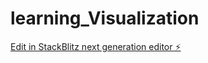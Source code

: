 # learning_Visualization

[Edit in StackBlitz next generation editor ⚡️](https://stackblitz.com/~/github.com/trangtph/learning_Visualization)